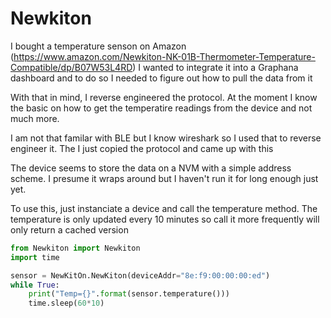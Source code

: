 # Newkiton 

I bought a temperature senson on Amazon (https://www.amazon.com/Newkiton-NK-01B-Thermometer-Temperature-Compatible/dp/B07W53L4RD) 
I wanted to integrate it into a Graphana dashboard and to do so I needed to figure out how to pull the data from it

With that in mind, I reverse engineered the protocol. At the moment I know the basic on how to get the temperatire readings 
from the device and not much more.

I am not that familar with BLE but I know wireshark so I used that to reverse engineer it. The  I just copied the 
protocol and came up with this

The device seems to store the data on a NVM with a simple address scheme. I presume it wraps around but I haven't 
run it for long enough just yet.

To use this, just instanciate a device and call the temperature method. The temperature is only updated every 10 minutes 
so call it more frequently will only return a cached version

`````python
from Newkiton import Newkiton
import time

sensor = NewKitOn.NewKiton(deviceAddr="8e:f9:00:00:00:ed")
while True:
    print("Temp={}".format(sensor.temperature()))
    time.sleep(60*10)


`````
